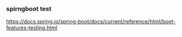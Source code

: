 
### spirngboot test
https://docs.spring.io/spring-boot/docs/current/reference/html/boot-features-testing.html